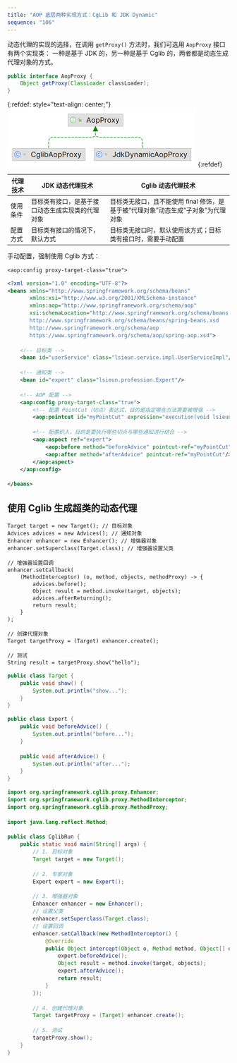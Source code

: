 ```yaml
---
title: "AOP 底层两种实现方式：CgLib 和 JDK Dynamic"
sequence: "106"
---
```


动态代理的实现的选择，在调用 `getProxy()` 方法时，我们可选用 `AopProxy` 接口有两个实现类：
一种是基于 JDK 的，另一种是基于 Cglib 的，两者都是动态生成代理对象的方式。

```java
public interface AopProxy {
    Object getProxy(ClassLoader classLoader);
}
```

{:refdef: style="text-align: center;"}
![](/assets/images/spring/aop/aop-proxy-class-hierarchy.png)
{:refdef}

<table>
    <thead>
    <tr>
        <th>代理技术</th>
        <th>JDK 动态代理技术</th>
        <th>Cglib 动态代理技术</th>
    </tr>
    </thead>
    <tbody>
    <tr>
        <td>使用条件</td>
        <td>目标类有接口，是基于接口动态生成实现类的代理对象</td>
        <td>目标类无接口，且不能使用 final 修饰，是基于被“代理对象”动态生成“子对象”为代理对象</td>
    </tr>
    <tr>
        <td>配置方式</td>
        <td>目标类有接口的情况下，默认方式</td>
        <td>目标类无接口时，默认使用该方式；目标类有接口时，需要手动配置</td>
    </tr>
    </tbody>
</table>

手动配置，强制使用 Cglib 方式：

```text
<aop:config proxy-target-class="true">
```

```xml
<?xml version="1.0" encoding="UTF-8"?>
<beans xmlns="http://www.springframework.org/schema/beans"
       xmlns:xsi="http://www.w3.org/2001/XMLSchema-instance"
       xmlns:aop="http://www.springframework.org/schema/aop"
       xsi:schemaLocation="http://www.springframework.org/schema/beans
       http://www.springframework.org/schema/beans/spring-beans.xsd
       http://www.springframework.org/schema/aop
       https://www.springframework.org/schema/aop/spring-aop.xsd">

    <!-- 目标类 -->
    <bean id="userService" class="lsieun.service.impl.UserServiceImpl"/>

    <!-- 通知类 -->
    <bean id="expert" class="lsieun.profession.Expert"/>

    <!-- AOP 配置 -->
    <aop:config proxy-target-class="true">
        <!-- 配置 PointCut（切点）表达式，目的是指定哪些方法需要被增强 -->
        <aop:pointcut id="myPointCut" expression="execution(void lsieun.service.impl.UserServiceImpl.show1())"/>

        <!-- 配置织入，目的是要执行哪些切点与哪些通知进行结合 -->
        <aop:aspect ref="expert">
            <aop:before method="beforeAdvice" pointcut-ref="myPointCut"/>
            <aop:after method="afterAdvice" pointcut-ref="myPointCut"/>
        </aop:aspect>
    </aop:config>

</beans>
```

## 使用 Cglib 生成超类的动态代理

```text
Target target = new Target(); // 目标对象
Advices advices = new Advices(); // 通知对象
Enhancer enhancer = new Enhancer(); // 增强器对象
enhancer.setSuperclass(Target.class); // 增强器设置父类

// 增强器设置回调
enhancer.setCallback(
    (MethodInterceptor) (o, method, objects, methodProxy) -> {
        advices.before();
        Object result = method.invoke(target, objects);
        advices.afterReturning();
        return result;
    }
);

// 创建代理对象
Target targetProxy = (Target) enhancer.create();

// 测试
String result = targetProxy.show("hello");
```

```java
public class Target {
    public void show() {
        System.out.println("show...");
    }
}
```

```java
public class Expert {
    public void beforeAdvice() {
        System.out.println("before...");
    }

    public void afterAdvice() {
        System.out.println("after...");
    }
}
```

```java
import org.springframework.cglib.proxy.Enhancer;
import org.springframework.cglib.proxy.MethodInterceptor;
import org.springframework.cglib.proxy.MethodProxy;

import java.lang.reflect.Method;

public class CglibRun {
    public static void main(String[] args) {
        // 1. 目标对象
        Target target = new Target();

        // 2. 专家对象
        Expert expert = new Expert();

        // 3. 增强器对象
        Enhancer enhancer = new Enhancer();
        // 设置父类
        enhancer.setSuperclass(Target.class);
        // 设置回调
        enhancer.setCallback(new MethodInterceptor() {
            @Override
            public Object intercept(Object o, Method method, Object[] objects, MethodProxy methodProxy) throws Throwable {
                expert.beforeAdvice();
                Object result = method.invoke(target, objects);
                expert.afterAdvice();
                return result;
            }
        });

        // 4. 创建代理对象
        Target targetProxy = (Target) enhancer.create();
        
        // 5. 测试
        targetProxy.show();
    }
}
```


